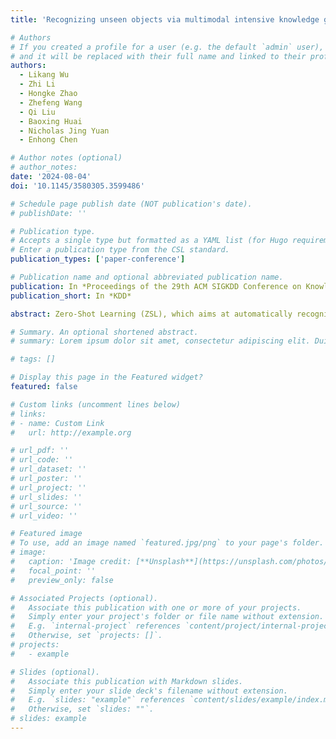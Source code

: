 ```yaml
---
title: 'Recognizing unseen objects via multimodal intensive knowledge graph propagation'

# Authors
# If you created a profile for a user (e.g. the default `admin` user), write the username (folder name) here
# and it will be replaced with their full name and linked to their profile.
authors:
  - Likang Wu
  - Zhi Li
  - Hongke Zhao
  - Zhefeng Wang
  - Qi Liu
  - Baoxing Huai
  - Nicholas Jing Yuan
  - Enhong Chen

# Author notes (optional)
# author_notes:
date: '2024-08-04'
doi: '10.1145/3580305.3599486'

# Schedule page publish date (NOT publication's date).
# publishDate: ''

# Publication type.
# Accepts a single type but formatted as a YAML list (for Hugo requirements).
# Enter a publication type from the CSL standard.
publication_types: ['paper-conference']

# Publication name and optional abbreviated publication name.
publication: In *Proceedings of the 29th ACM SIGKDD Conference on Knowledge Discovery and Data Mining*
publication_short: In *KDD*

abstract: Zero-Shot Learning (ZSL), which aims at automatically recognizing unseen objects, is a promising learning paradigm to understand new real-world knowledge for machines continuously. Recently, the Knowledge Graph (KG) has been proven as an effective scheme for handling the zero-shot task with large-scale and non-attribute data. Prior studies always embed relationships of seen and unseen objects into visual information from existing knowledge graphs to promote the cognitive ability of the unseen data. Actually, real-world knowledge is naturally formed by multimodal facts. Compared with ordinary structural knowledge from a graph perspective, multimodal KG can provide cognitive systems with fine-grained knowledge. For example, the text description and visual content can depict more critical details of a fact than only depending on knowledge triplets. Unfortunately, this multimodal fine-grained knowledge is largely unexploited due to the bottleneck of feature alignment between different modalities. To that end, we propose a multimodal intensive ZSL framework that matches regions of images with corresponding semantic embeddings via a designed dense attention module and self-calibration loss. It makes the semantic transfer process of our ZSL framework learns more differentiated knowledge between entities. Our model also gets rid of the performance limitation of only using rough global features. We conduct extensive experiments and evaluate our model on large-scale real-world data. The experimental results clearly demonstrate the effectiveness of the proposed model in standard zero-shot classification tasks.

# Summary. An optional shortened abstract.
# summary: Lorem ipsum dolor sit amet, consectetur adipiscing elit. Duis posuere tellus ac convallis placerat. Proin tincidunt magna sed ex sollicitudin condimentum.

# tags: []

# Display this page in the Featured widget?
featured: false

# Custom links (uncomment lines below)
# links:
# - name: Custom Link
#   url: http://example.org

# url_pdf: ''
# url_code: ''
# url_dataset: ''
# url_poster: ''
# url_project: ''
# url_slides: ''
# url_source: ''
# url_video: ''

# Featured image
# To use, add an image named `featured.jpg/png` to your page's folder.
# image:
#   caption: 'Image credit: [**Unsplash**](https://unsplash.com/photos/pLCdAaMFLTE)'
#   focal_point: ''
#   preview_only: false

# Associated Projects (optional).
#   Associate this publication with one or more of your projects.
#   Simply enter your project's folder or file name without extension.
#   E.g. `internal-project` references `content/project/internal-project/index.md`.
#   Otherwise, set `projects: []`.
# projects:
#   - example

# Slides (optional).
#   Associate this publication with Markdown slides.
#   Simply enter your slide deck's filename without extension.
#   E.g. `slides: "example"` references `content/slides/example/index.md`.
#   Otherwise, set `slides: ""`.
# slides: example
---
```


<!-- {{% callout note %}}
Click the _Cite_ button above to demo the feature to enable visitors to import publication metadata into their reference management software.
{{% /callout %}}

{{% callout note %}}
Create your slides in Markdown - click the _Slides_ button to check out the example.
{{% /callout %}}

Add the publication's **full text** or **supplementary notes** here. You can use rich formatting such as including [code, math, and images](https://docs.hugoblox.com/content/writing-markdown-latex/). -->
